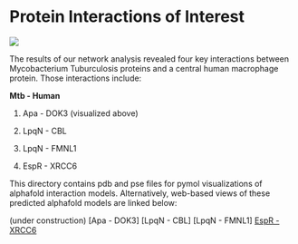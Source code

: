 # Protein Interactions of Interest
![](Apa_to_DOK3.gif)

The results of our network analysis revealed four key interactions between Mycobacterium Tuburculosis proteins and a central human macrophage protein. Those interactions include:

**Mtb - Human**

1) Apa - DOK3 (visualized above)

2) LpqN - CBL

3) LpqN - FMNL1

4) EspR - XRCC6

This directory contains pdb and pse files for pymol visualizations of alphafold interaction models. Alternatively, web-based views of these predicted alphafold models are linked below:

(under construction)
[Apa - DOK3]
[LpqN - CBL]
[LpqN - FMNL1]
[EspR - XRCC6](file:///home/zach/Downloads/EspR_XRCC6.html)
